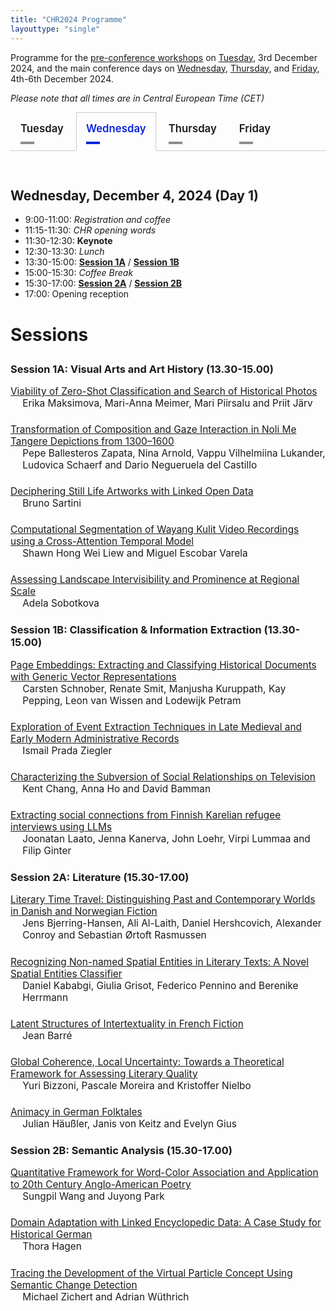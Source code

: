 ```yaml
---
title: "CHR2024 Programme"
layouttype: "single" 
---
```

<!-- CSS for tabs -->
<style>
/* modified from https://codepen.io/markcaron/pen/MvGRYV */
/* interaction */
.tabset > input[type="radio"] {
  position: absolute;
  left: -200vw;
}

.tabset .tab-panel {
  display: none;
}

.tabset > input:first-child:checked ~ .tab-panels > .tab-panel:first-child,
.tabset > input:nth-child(3):checked ~ .tab-panels > .tab-panel:nth-child(2),
.tabset > input:nth-child(5):checked ~ .tab-panels > .tab-panel:nth-child(3),
.tabset > input:nth-child(7):checked ~ .tab-panels > .tab-panel:nth-child(4),
.tabset > input:nth-child(9):checked ~ .tab-panels > .tab-panel:nth-child(5),
.tabset > input:nth-child(11):checked ~ .tab-panels > .tab-panel:nth-child(6) {
  display: block;
}

/*
 Styling
*/
.tabset > label { /* styling of label */
  position: relative;
  display: inline-block;
  padding: 15px 15px 25px;
  border: 1px solid transparent;
  border-bottom: 0;
  cursor: pointer;
  font-weight: 600;
  font-size: 1.2em !important;
}

.tabset > label::after {
  content: "";
  position: absolute;
  left: 15px;
  bottom: 10px;
  width: 22px;
  height: 4px;
  background: #8d8d8d; /* inactive tab: color of line underneath tab*/
}

input:focus-visible + label {
  outline: 2px solid rgba(0,102,204,1);
  border-radius: 3px;
}

.tabset > label:hover,
.tabset > input:focus + label,
.tabset > input:checked + label {
  color: #0B25DA; /* active tab: color of label*/
}

.tabset > label:hover::after,
.tabset > input:focus + label::after,
.tabset > input:checked + label::after {
  background: #0B25DA; /* active tab: color of line underneath tab */
}

.tabset > input:checked + label {
  border-color: #ccc;
  border-bottom: 1px solid #fff;
  margin-bottom: -1px;
}

.tab-panel {
  padding: 30px 0;
  border-top: 1px solid #ccc;
}
.paper-entry {
  font-size: 1.1em; 
  margin-bottom: 1.5em; 
  }
.paper-title {
  display: block;
}
.paper-authors {
  margin-left: 1.25em;  /* indent authors */
  display: block;
}
</style>
<!-- HTML FOR PROGRAMME -->
Programme for the [pre-conference workshops](#parallel-workshops) on [Tuesday](#tuesday), 3rd December 2024, and the main conference days on [Wednesday](#wednesday), [Thursday](#thursday), and [Friday](#friday), 4th-6th December 2024.

*Please note that all times are in Central European Time (CET)*

<!-- DAYS -->
<div class="tabset">

  <!-- button creation -->
  <!-- TUE -->
  <input type="radio" name="tabset" id="tuesday" aria-controls="tuesday">
  <label for="tuesday">Tuesday</label>
  <!-- WED -->
  <input type="radio" name="tabset" id="wednesday" aria-controls="wednesday" checked>
  <label for="wednesday">Wednesday</label>
  <!-- THUR -->
  <input type="radio" name="tabset" id="thursday" aria-controls="thursday">
  <label for="thursday">Thursday</label>
  <!-- FRI -->
  <input type="radio" name="tabset" id="friday" aria-controls="friday">
  <label for="friday">Friday</label>
  
  <!-- content -->
  <div class="tab-panels">
  <section id="tuesday" class="tab-panel" alt="tab showing the schedule for tuesday">
   <h2 id="overview-tue" alt="Overview of Tuesday" style="font-weight:bold;">Tuesday, December 3, 2024 (Pre-conference workshops)</h2>
   <p>
    <ul>
      <li>09:00-12:30: <a href="#parallel-workshops"><strong>Workshop sessions</strong></a></li>
      <li>12:30-13:30: <em>Lunch</em></li>
      <li>13:30-17:00: <a href="#parallel-workshops"><strong>Workshop sessions</strong></a></li>
    </ul>    
   </p>
   <h3 id="parallel-workshops" style="font-weight:bold; font-size:2em;">Parallel Workshops<h3>
   <h3> Digital Methods for Mythological Research </h3>
   <p style="font-size:1em">
    dm4myth aims to bring together researchers from various disciplines who are interested in studying myths with digital tools and methods.
    We welcome contributions from various disciplines, such as (but not limited to) Ancient Near Eastern Studies, Religious Studies, Classical Studies/Classical Philology, Art History.
    The primary focus of this workshop is to explore the narrative material of mythological stories, underlying belief systems, and the multifaceted representation of characters in mythological contexts using digital methods.
    The full-day workshop is targeted at scholars who work on interdisciplinary research questions, which involve mythological (and derivative) topics and the application or development of computer science methods and algorithms.
    We welcome participants from all stages of their academic career, from (under-)graduate students to early career researchers and senior researchers. (<a href="https://dm4myth.github.io">https://dm4myth.github.io</a>)
   </p>
   <p>
   <h3>Analysing the Reception of Fiction Novels Across Languages</h3>
    <p style="font-size:1em">
    This workshop delves into the intersection of cultural practices and the digital sphere through a hands-on exploration of multilingual fiction book reviewing. 
    It offers participants an immersive experience, guiding them through the full research workflow of computational reader response studies, using book reviews and online comments as proxies for reception.
    Scheduled as four sessions, the workshop provides data and addresses key theoretical, methodological, and interpretive challenges to give participants a comprehensive understanding of the process. It is particularly suited for early career researchers, while senior researchers are also encouraged to attend and engage in discussions on theory and methodology. 
    Participants will gain practical experience with advanced NLP methods, statistical modeling, and computational approaches to reader response studies. Basic familiarity with Python is recommended.
    (<a href="https://igelsociety.github.io/CHR2024-book-reviews-workshop/">https://igelsociety.github.io/CHR2024-book-reviews-workshop/</a>)
    <br>
    <br>
    <i> Note: A maximum of 30 people can attend this workshop, and registered participants of the conference who indicated an interest in this workshop are selected on a first-come-first-serve basis.</i>
   </p>
   </p>
  </section>
  <!-- WED -->
    <section id="wednesday" class="tab-panel" alt="tab showing the schedule for wednesday">
      <h2 id="overview-wed" alt="Overview of Wednesday" style="font-weight:bold;">Wednesday, December 4, 2024 (Day 1)</h2>
      <p>
      <ul>
          <li>9:00-11:00: <em>Registration and coffee</em></li>
          <li>11:15-11:30: <em>CHR opening words</em></li>
          <li>11:30-12:30: <strong>Keynote</strong></li>
          <li>12:30-13:30: <em>Lunch</em></li>
          <li>13:30-15:00: <a href="#session1A"><strong>Session 1A</strong></a> / <a href="#session1B"><strong>Session 1B</strong></a>
          </li>
          <li>15:00-15:30: <em>Coffee Break</em></li>
          <li>15:30-17:00: <a href="#session2A"><strong>Session 2A</strong></a> / <a href="#session2B"><strong>Session 2B</strong></a>
          </li>
          <li>17:00: Opening reception</li>
      </ul>
      </p>
      <h3 style="font-weight:bold; font-size:2em;">Sessions<h3>
      <!-- 
      Session 1
      -->
      <h3 id="session1A" alt="Session 1A" style="font-weight:bold;">Session 1A: Visual Arts and Art History (13.30-15.00)</h3>
      <p class="paper-entry"><a href="/papers/paper20" class="paper-title">Viability of Zero-Shot Classification and Search of Historical Photos</a><span class="paper-authors">Erika Maksimova, Mari-Anna Meimer, Mari Piirsalu and Priit Järv</span></p>
      <p class="paper-entry"><a href="/papers/paper71" class="paper-title">Transformation of Composition and Gaze Interaction in Noli Me Tangere Depictions from 1300–1600</a><span class="paper-authors">Pepe Ballesteros Zapata, Nina Arnold, Vappu Vilhelmiina Lukander, Ludovica Schaerf and Dario Negueruela del Castillo</span></p>
      <p class="paper-entry"><a href="/papers/paper123" class="paper-title">Deciphering Still Life Artworks with Linked Open Data</a><span class="paper-authors">Bruno Sartini</span></p>
      <p class="paper-entry"><a href="/papers/paper141" class="paper-title">Computational Segmentation of Wayang Kulit Video Recordings using a Cross-Attention Temporal Model</a><span class="paper-authors">Shawn Hong Wei Liew and Miguel Escobar Varela</span></p>
      <p class="paper-entry"><a href="/papers/paper82" class="paper-title">Assessing Landscape Intervisibility and Prominence at Regional Scale</a><span class="paper-authors">Adela Sobotkova</span></p>
      <h3 id="session1B" alt="Session 1B" style="font-weight:bold;">Session 1B: Classification & Information Extraction (13.30-15.00)</h3>  
      <p class="paper-entry"><a href="/papers/paper73" class="paper-title">Page Embeddings: Extracting and Classifying Historical Documents with Generic Vector Representations</a><span class="paper-authors">Carsten Schnober, Renate Smit, Manjusha Kuruppath, Kay Pepping, Leon van Wissen and Lodewijk Petram</span></p>
      <p class="paper-entry"><a href="/papers/paper79" class="paper-title">Exploration of Event Extraction Techniques in Late Medieval and Early Modern Administrative Records</a><span class="paper-authors">Ismail Prada Ziegler</span></p>
      <p class="paper-entry"><a href="/papers/paper130" class="paper-title">Characterizing the Subversion of Social Relationships on Television</a><span class="paper-authors">Kent Chang, Anna Ho and David Bamman</span></p>
      <p class="paper-entry"><a href="/papers/paper52" class="paper-title">Extracting social connections from Finnish Karelian refugee interviews using LLMs</a><span class="paper-authors">Joonatan Laato, Jenna Kanerva, John Loehr, Virpi Lummaa and Filip Ginter</span></p>
      <!-- 
      Session 2
      -->
      <h3 id="session2A" alt="Session 2A" style="font-weight:bold;">Session 2A: Literature (15.30-17.00)</h3>
      <p class="paper-entry"><a href="/papers/paper19" class="paper-title">Literary Time Travel: Distinguishing Past and Contemporary Worlds in Danish and Norwegian Fiction</a><span class="paper-authors">Jens Bjerring-Hansen, Ali Al-Laith, Daniel Hershcovich, Alexander Conroy and Sebastian Ørtoft Rasmussen</span></p>
      <p class="paper-entry"><a href="/papers/paper59" class="paper-title">Recognizing Non-named Spatial Entities in Literary Texts: A Novel Spatial Entities Classifier</a><span class="paper-authors">Daniel Kababgi, Giulia Grisot, Federico Pennino and Berenike Herrmann</span></p>
      <p class="paper-entry"><a href="/papers/paper97" class="paper-title">Latent Structures of Intertextuality in French Fiction</a><span class="paper-authors">Jean Barré</span></p>
      <p class="paper-entry"><a href="/papers/paper36" class="paper-title">Global Coherence, Local Uncertainty: Towards a Theoretical Framework for Assessing Literary Quality</a><span class="paper-authors">Yuri Bizzoni, Pascale Moreira and Kristoffer Nielbo</span></p>
      <p class="paper-entry"><a href="/papers/paper90" class="paper-title">Animacy in German Folktales</a><span class="paper-authors">Julian Häußler, Janis von Keitz and Evelyn Gius</span></p>
      <h3 id="session2B" alt="Session 2B" style="font-weight:bold;">Session 2B: Semantic Analysis (15.30-17.00)</h3>
      <p class="paper-entry"><a href="/papers/paper6" class="paper-title">Quantitative Framework for Word-Color Association and Application to 20th Century Anglo-American Poetry</a><span class="paper-authors">Sungpil Wang and Juyong Park</span></p>
      <p class="paper-entry"><a href="/papers/paper92" class="paper-title">Domain Adaptation with Linked Encyclopedic Data: A Case Study for Historical German</a><span class="paper-authors">Thora Hagen</span></p>
      <p class="paper-entry"><a href="/papers/paper95" class="paper-title">Tracing the Development of the Virtual Particle Concept Using Semantic Change Detection</a><span class="paper-authors">Michael Zichert and Adrian Wüthrich</span></p>
        </section>
  <!-- THUR -->
    <section id="thursday" class="tab-panel" alt="tab showing the schedule for thursday">
      <h2 id="overview-thu" alt="Overview of Thursday" style="font-weight:bold;">Thursday, December 5, 2024 (Day 2) </h2>
      <p>
      <ul>
      <li>09:00-10:30: <a href="#lightning-talks"><strong>Lightning talks session</strong></a></li>
      <li>10:30-11:00: <em>Coffee break</em></li>
      <li>11:00-12:30: <a href="#session3A"><strong>Session 3A</strong></a> / <a href="#session3B"><strong>Session 3B</strong></a>
      </li>
      <li>12:30-13:30: <em>Lunch</em></li>
      <li>13:30-15:00: <a href="#session4A"><strong>Session 4A</strong></a> / <a href="#session4B"><strong>Session 4B</strong></a>
      </li>
      <li>15:00-15:30: <em>Coffee break</em></li>
      <li>15:30-17:00: <a href="#session5A"><strong>Session 5A</strong></a> / <a href="#session5B"><strong>Session 5B</strong></a>
      </li>      <li>17:00: <em>Poster walk-around</em></li>
      <li>20:00: <em>Conference dinner</em></li>
      </ul>
      </p>
      <h3 style="font-weight:bold; font-size:2em;">Sessions<h3>
      <!-- 
      Session 3 
      -->
      <h3 id="session3A" alt="Session 3A" style="font-weight:bold;">Session 3A: Literary Canon & Reception (11.00-12.30)</h3>
      <p class="paper-entry"><a href="/papers/paper76" class="paper-title">Literary Canonicity and Algorithmic Fairness: The Effect of Author Gender on Classification Models</a><span class="paper-authors">Ida Marie S. Lassen, Pascale Feldkamp, Yuri Bizzoni and Kristoffer Nielbo</span></p>
      <p class="paper-entry"><a href="/papers/paper106" class="paper-title">Patterns of Quality: Comparing Reader Reception Across Fanfiction and Published Literature</a><span class="paper-authors">Mia Jacobsen, Pascale Moreira, Kristoffer Nielbo and Yuri Bizzoni</span></p>
      <p class="paper-entry"><a href="/papers/paper86" class="paper-title">Univariate Statistical Analysis of a Non-Canonical Literary Genre: Quantifying German-Language One-Act Plays (1740–1850)</a><span class="paper-authors">Viktor J. Illmer, Dîlan Canan Çakir, Frank Fischer and Lilly Welz</span></p>
      <h3 id="session3B" alt="Session 3B" style="font-weight:bold;">Session 3B: Stylometry(11.00-12.30)</h3>
      <p class="paper-entry"><a href="/papers/paper15" class="paper-title">Abbreviation Application: A Stylochronometric Study of Abbreviations in the Oeuvre of Herne’s Speculum Scribe</a><span class="paper-authors">Caroline Vandyck and Mike Kestemont</span></p>
      <p class="paper-entry"><a href="/papers/paper61" class="paper-title">Bootstrap Distance Imposters: High Precision Authorship Verification with Improved Interpretability</a><span class="paper-authors">Ben Nagy</span></p>
      <p class="paper-entry"><a href="/papers/paper121" class="paper-title">Promises from an Inferential Approach in Classical Latin Authorship Attribution</a><span class="paper-authors">Giulio Tani Raffaelli</span></p>
      <p class="paper-entry"><a href="/papers/paper9" class="paper-title">Multilingual Stylometry: The influence of language and corpus composition on the performance of authorship attribution using corpora from the European Literary Text Collection (ELTeC)</a><span class="paper-authors">Christof Schoech, Julia Dudar, Evgeniia Fileva and Artjoms Šeļa</span></p>
      <!-- 
      Session 4 
      -->
      <h3 id="session4A" alt="Session 4A" style="font-weight:bold;">Session 4A: Large Language Models (13.30-15.00)</h3>
      <p class="paper-entry"><a href="/papers/paper96" class="paper-title">Remember to forget: A study on verbatim memorization of literature in Large Language Models</a><span class="paper-authors">Xinhao Zhang, Olga Seminck and Pascal Amsili</span></p>
      <p class="paper-entry"><a href="/papers/paper122" class="paper-title">A Preliminary Analysis of ChatGPT's Poetic Style</a><span class="paper-authors">Melanie Walsh, Anna Preus and Elizabeth Gronski</span></p>
      <p class="paper-entry"><a href="/papers/paper119" class="paper-title">On Classification with Large Language Models in Cultural Analytics</a><span class="paper-authors">David Bamman, Kent Chang, Li Lucy and Naitian Zhou</span></p>
      <h3 id="session4B" alt="Session 4B" style="font-weight:bold;">Session 4B: Automatic Text Recognition (13.30-15.00)</h3>
      <p class="paper-entry"><a href="/papers/paper30" class="paper-title">Does Context Matter? Enhancing Handwritten Text Recognition with Metadata in Historical Manuscripts</a><span class="paper-authors">Benjamin Kiessling and Thibault Clérice</span></p>
      <p class="paper-entry"><a href="/papers/paper35" class="paper-title">Enhancing Arabic Maghribi Handwritten Text Recognition with RASAM 2: A Comprehensive Dataset and Benchmarking</a><span class="paper-authors">Chahan Vidal-Gorène, Clément Salah, Noëmie Lucas, Aliénor Decours-Perez and Antoine Perrier</span></p>
      <p class="paper-entry"><a href="/papers/paper110" class="paper-title">Steps Towards Mining Manuscript Images for Untranscribed Texts: A Case Study from the Syriac Collection at the Vatican Library</a><span class="paper-authors">Luigi Bambaci, George Kiraz, Christine M. Roughan, Daniel Stökl Ben Ezra and Matthieu Freyder</span></p>
      <!-- 
      Session 5 
      -->
      <h3 id="session5A" alt="Session 5A" style="font-weight:bold;">Session 5A: Linguistic Change (15.30-17.00)</h3>
      <p class="paper-entry"><a href="/papers/paper18" class="paper-title">Quantifying Linguistic and Cultural Change in China, 1900-1950</a><span class="paper-authors">Spencer Stewart</span></p>
      <p class="paper-entry"><a href="/papers/paper21" class="paper-title">The Birth of French Orthography: A Computational Analysis of French Spelling Systems in Diachrony</a><span class="paper-authors">Simon Gabay and Thibault Clérice</span></p>
      <p class="paper-entry"><a href="/papers/paper60" class="paper-title">SCIENCE IS EXPLORATION: Computational Frontiers for Conceptual Metaphor Theory</a><span class="paper-authors">Rebecca M. M. Hicke and Ross Deans Kristensen-McLachlan</span></p>
      <h3 id="session5B" alt="Session 5B" style="font-weight:bold;">Session 5B: Search & Discovery (15.30-17.00)</h3>
      <p class="paper-entry"><a href="/papers/paper1" class="paper-title">Explainable Search and Discovery of Visual Cultural Heritage Collections with Multimodal Large Language Models</a><span class="paper-authors">Taylor Arnold</span></p>
      <p class="paper-entry"><a href="/papers/paper17" class="paper-title">Integrating Visual and Textual Inputs for Searching Large-Scale Map Collections with CLIP</a><span class="paper-authors">James Mahowald and Benjamin Lee</span></p>
      <p class="paper-entry"><a href="/papers/paper55" class="paper-title">Visual Navigation of Digital Libraries: Retrieval and Classification of Images in the National Library of Norway’s Digitised Book Collection</a><span class="paper-authors">Marie Roald, Magnus Breder Birkenes and Lars Johnsen</span></p>
    </section>
    <!-- FRI -->
    <section id="friday" class="tab-panel" alt="tab showing the schedule for friday">
      <h2 id="overview-fri" alt="Overview of Friday" style="font-weight:bold;">Friday, December 6, 2024 (DAY 3)</h2>
      <p>
        <ul>
          <li>09:00-10:00: <strong>Keynote</strong></li>
          <li>10:00-10:30: <em>Coffee break</em></li>
          <li>10:30-12:00: <a href="#session6A"><strong>Session 6A</strong></a> / <a href="#session6B"><strong>Session 6B</strong></a>
          </li>
          <li>12:00-13:00: <em>Lunch</em></li>
          <li>13:00-14:30: <a href="#session7A"><strong>Session 7A</strong></a> / <a href="#session7B"><strong>Session 7B</strong></a>
          </li>
          <li>14:30-15:00: <em>Coffee break</em></li>
          <li>15:00-16:30: <a href="#session8A"><strong>Session 8A</strong></a> / <a href="#session8B"><strong>Session 8B</strong></a>
          <li>16:30-17:00: <em>Award ceremony, concluding remarks</em></li>
        </ul>
      </p>
      <h3 style="font-weight:bold; font-size:2em;">Sessions<h3>
      <!-- 
      Session 6
      -->
      <h3 id="session6A" alt="Session 6A" style="font-weight:bold;">Session 6A: Annotation (10.30-12.00)</h3>
      <p class="paper-entry"><a href="/papers/paper75" class="paper-title">Combining Automatic Annotation Tools with Human Validation for the Semantic Enrichment of Cultural Heritage Metadata</a><span class="paper-authors">Eirini Kaldeli, Alexandros Chortaras, Vassilis Lyberatos, Jason Liartis, Spyridon Kantarelis and Giorgos Stamou</span></p>
      <p class="paper-entry"><a href="/papers/paper46" class="paper-title">Models of Literary Evaluation and Web 2.0: An Annotation Experiment with Goodreads Reviews</a><span class="paper-authors">Simone Rebora and Gabriele Vezzani</span></p>
      <p class="paper-entry"><a href="/papers/paper62" class="paper-title">Addressing Uncertainty According to the Annotator’s Expertise in Archaeological Data Collections: an Approach from Fuzzy Logic</a><span class="paper-authors">Patricia Martin-Rodilla and Leticia Tobalina</span></p>
      <p class="paper-entry"><a href="/papers/paper74" class="paper-title">Direct and Indirect Annotation with Generative AI: A Case Study into Finding Animals and Plants in Historical Text</a><span class="paper-authors">Arjan van Dalfsen, Folgert Karsdorp, Ayoub Bagheri, Thirza van Engelen, Dieuwertje Mentink and Els Stronks</span></p>
      <h3 id="session6B" alt="Session 6B" style="font-weight:bold;">Session 6B: Multilingualism & Translation Studies (10.30-12.00)</h3>
      <p class="paper-entry"><a href="/papers/paper104" class="paper-title">Textual Transmission without Borders: Multiple Multilingual Alignment and Stemmatology of the 'Lancelot en prose'</a><span class="paper-authors">Lucence Ing, Matthias Gille Levenson and Jean-Baptiste Camps</span></p>
      <p class="paper-entry"><a href="/papers/paper128" class="paper-title">Automatic Translation Alignment Pipeline for Multilingual Digital Editions of Literary Works</a><span class="paper-authors">Maria Levchenko</span></p>
      <p class="paper-entry"><a href="/papers/paper135" class="paper-title">Early Modern Book Catalogues and Multilingualism: Identifying Multilingual Texts and Translations Using Titles</a><span class="paper-authors">Yann Ciarán Ryan and Margherita Fantoli</span></p>
      <p class="paper-entry"><a href="/papers/paper42" class="paper-title">Computational Paleography of Medieval Hebrew Scripts</a><span class="paper-authors">Berat Kurar-Barakat, Daria Vasyutinsky-Shapira, Sharva Gogawale, Mohammad Suliman and Nachum Dershowitz</span></p>
      <!-- 
      Session 7
      -->
      <h3 id="session7A" alt="Session 7A" style="font-weight:bold;">Session 7A: Social Patterns (13.00-14.30)</h3>
      <p class="paper-entry"><a href="/papers/paper93" class="paper-title">And then I saw it: Testing Hypotheses on Turning Points in a Corpus of UFO Sighting Reports</a><span class="paper-authors">Jan Langenhorst, Robert C. Schuppe and Yannick Frommherz</span></p>
      <p class="paper-entry"><a href="/papers/paper13" class="paper-title">Beyond the Register: Demographic Modeling of Arrest Patterns in 1879-1880 Brussels</a><span class="paper-authors">Folgert Karsdorp, Mike Kestemont and Margo De Koster</span></p>
      <p class="paper-entry"><a href="/papers/paper39" class="paper-title">Epistemic Capture through Specialization in Post-World War II Parliamentary Debate</a><span class="paper-authors">Ruben Ros and Melvin Wevers</span></p>
      <p class="paper-entry"><a href="/papers/paper94" class="paper-title">Revolution + Love: Measuring the Entanglements of Violence and Emotions in Post-1949 China</a><span class="paper-authors">Maciej Kurzynski</span></p>
      <h3 id="session7B" alt="Session 7B" style="font-weight:bold;">Session 7B: Measuring Emotion & Sentiment (13.00-14.30)</h3>
      <p class="paper-entry"><a href="/papers/paper67" class="paper-title">In the Context of Narrative, We Never Properly Defined the Concept of Valence</a><span class="paper-authors">Peter Boot, Angel Daza, Carsten Schnober and Willem van Hage</span></p>
      <p class="paper-entry"><a href="/papers/paper98" class="paper-title">Sentiment Below the Surface: Omissive and Evocative Strategies in Literature and Beyond</a><span class="paper-authors">Pascale Feldkamp, Ea Lindhardt Overgaard, Kristoffer Nielbo and Yuri Bizzoni</span></p>
      <p class="paper-entry"><a href="/papers/paper124" class="paper-title">Once More, With Feeling: Measuring Emotion of Acting Performances in Contemporary American Film</a><span class="paper-authors">Naitian Zhou and David Bamman</span></p>
      <!-- 
      Session 8
      -->
      <h3 id="session8A" alt="Session 8A" style="font-weight:bold;">Session 8A: Cultural Dynamics (15.00-16.30)</h3>
      <p class="paper-entry"><a href="/papers/paper137" class="paper-title">On the Unity of Literary Change: The Development of Emotions in German Poetry, Prose, and Drama between 1850 and 1920 as a Test Case</a><span class="paper-authors">Leonard Konle, Merten Kröncke, Fotis Jannidis and Simone Winko</span></p>
      <p class="paper-entry"><a href="/papers/paper49" class="paper-title">Context is Key(NMF): Modelling Topical Information Dynamics in Chinese Diaspora Media</a><span class="paper-authors">Ross Deans Kristensen-McLachlan, Rebecca M. M. Hicke, Márton Kardos and Mette Thunø</span></p>
      <p class="paper-entry"><a href="/papers/paper70" class="paper-title">Locating the Leading Edge of Cultural Change</a><span class="paper-authors">Sarah Griebel, Becca Cohen, Lucian Li, Jiayu Liu, Jaihyun Park, Jana Perkins and Ted Underwood</span></p>
      <h3 id="session8B" alt="Session 8B" style="font-weight:bold;">Session 8B: Popular Media (15.00-16.30)</h3>
      <p class="paper-entry"><a href="/papers/paper132" class="paper-title">Treating Games as Plays? Computational Approaches to the Detection Scenes of Game Dialogs</a><span class="paper-authors">Martin Schlenk, Thomas Efer and Manuel Burghardt</span></p>
      <p class="paper-entry"><a href="/papers/paper57" class="paper-title">Admiration and Frustration: A Multidimensional Analysis of Fanfiction</a><span class="paper-authors">Mia Jacobsen and Ross Deans Kristensen-McLachlan</span></p>
      <p class="paper-entry"><a href="/papers/paper102" class="paper-title">Greatest Hits Versus Deep Cuts: Exploring Variety in Setlists Across Artists and Musical Genres</a><span class="paper-authors">Edward Abel and Andrew Goddard</span></p>
    </section>
  
  </div>
  <!-- FRI -->
  
</div>


<!-- JS for making tabs and sections inside tabs linkable -->
<script>
function activateTabFromHash() {
    // get the current hash from the URL
    var hash = window.location.hash;
    if (hash) {
        // remove the '#' character
        var id = hash.substring(1);

        // first, try to find a radio button (tab control) with that ID
        var tabRadio = document.getElementById(id);
        if (tabRadio && tabRadio.name === 'tabset') {
            // activate the corresponding tab
            tabRadio.checked = true;
        } else {
            // if not found, try to find an element within a tab panel
            var targetElement = document.getElementById(id);
            if (targetElement) {
                // find the closest ancestor with class 'tab-panel'
                var tabPanel = targetElement.closest('.tab-panel');
                if (tabPanel) {
                    // get the id of the tab panel
                    var panelId = tabPanel.id;
                    // find the radio button whose aria-controls matches the panel id
                    var tabRadio = document.querySelector('input[name="tabset"][aria-controls="' + panelId + '"]');
                    if (tabRadio) {
                        // activate the corresponding tab
                        tabRadio.checked = true;
                    }
                }
            }
        }
    }
}

document.addEventListener("DOMContentLoaded", function() {
    activateTabFromHash();

    // update the URL hash when a new tab is selected
    var radios = document.querySelectorAll('.tabset > input[type="radio"]');
    radios.forEach(function(radio) {
        radio.addEventListener('change', function() {
            if (this.checked) {
                // update the URL hash to the radio button's ID
                history.replaceState(null, null, '#' + this.id);
            }
        });
    });
});

// listen for hash changes (e.g., when clicking on links to anchors)
window.addEventListener('hashchange', function() {
    activateTabFromHash();
});
</script>



